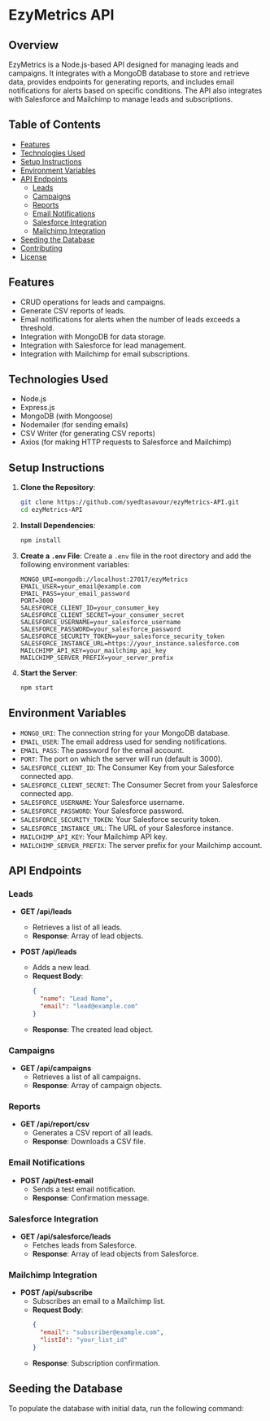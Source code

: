 # EzyMetrics API

## Overview

EzyMetrics is a Node.js-based API designed for managing leads and campaigns. It integrates with a MongoDB database to store and retrieve data, provides endpoints for generating reports, and includes email notifications for alerts based on specific conditions. The API also integrates with Salesforce and Mailchimp to manage leads and subscriptions.

## Table of Contents

- [Features](#features)
- [Technologies Used](#technologies-used)
- [Setup Instructions](#setup-instructions)
- [Environment Variables](#environment-variables)
- [API Endpoints](#api-endpoints)
  - [Leads](#leads)
  - [Campaigns](#campaigns)
  - [Reports](#reports)
  - [Email Notifications](#email-notifications)
  - [Salesforce Integration](#salesforce-integration)
  - [Mailchimp Integration](#mailchimp-integration)
- [Seeding the Database](#seeding-the-database)
- [Contributing](#contributing)
- [License](#license)

## Features

- CRUD operations for leads and campaigns.
- Generate CSV reports of leads.
- Email notifications for alerts when the number of leads exceeds a threshold.
- Integration with MongoDB for data storage.
- Integration with Salesforce for lead management.
- Integration with Mailchimp for email subscriptions.

## Technologies Used

- Node.js
- Express.js
- MongoDB (with Mongoose)
- Nodemailer (for sending emails)
- CSV Writer (for generating CSV reports)
- Axios (for making HTTP requests to Salesforce and Mailchimp)

## Setup Instructions

1. **Clone the Repository**:
   ```bash
   git clone https://github.com/syedtasavour/ezyMetrics-API.git
   cd ezyMetrics-API
   ```

2. **Install Dependencies**:
   ```bash
   npm install
   ```

3. **Create a `.env` File**:
   Create a `.env` file in the root directory and add the following environment variables:
   ```plaintext
   MONGO_URI=mongodb://localhost:27017/ezyMetrics
   EMAIL_USER=your_email@example.com
   EMAIL_PASS=your_email_password
   PORT=3000
   SALESFORCE_CLIENT_ID=your_consumer_key
   SALESFORCE_CLIENT_SECRET=your_consumer_secret
   SALESFORCE_USERNAME=your_salesforce_username
   SALESFORCE_PASSWORD=your_salesforce_password
   SALESFORCE_SECURITY_TOKEN=your_salesforce_security_token
   SALESFORCE_INSTANCE_URL=https://your_instance.salesforce.com
   MAILCHIMP_API_KEY=your_mailchimp_api_key
   MAILCHIMP_SERVER_PREFIX=your_server_prefix
   ```

4. **Start the Server**:
   ```bash
   npm start
   ```

## Environment Variables

- `MONGO_URI`: The connection string for your MongoDB database.
- `EMAIL_USER`: The email address used for sending notifications.
- `EMAIL_PASS`: The password for the email account.
- `PORT`: The port on which the server will run (default is 3000).
- `SALESFORCE_CLIENT_ID`: The Consumer Key from your Salesforce connected app.
- `SALESFORCE_CLIENT_SECRET`: The Consumer Secret from your Salesforce connected app.
- `SALESFORCE_USERNAME`: Your Salesforce username.
- `SALESFORCE_PASSWORD`: Your Salesforce password.
- `SALESFORCE_SECURITY_TOKEN`: Your Salesforce security token.
- `SALESFORCE_INSTANCE_URL`: The URL of your Salesforce instance.
- `MAILCHIMP_API_KEY`: Your Mailchimp API key.
- `MAILCHIMP_SERVER_PREFIX`: The server prefix for your Mailchimp account.

## API Endpoints

### Leads

- **GET /api/leads**
  - Retrieves a list of all leads.
  - **Response**: Array of lead objects.

- **POST /api/leads**
  - Adds a new lead.
  - **Request Body**:
    ```json
    {
      "name": "Lead Name",
      "email": "lead@example.com"
    }
    ```
  - **Response**: The created lead object.

### Campaigns

- **GET /api/campaigns**
  - Retrieves a list of all campaigns.
  - **Response**: Array of campaign objects.

### Reports

- **GET /api/report/csv**
  - Generates a CSV report of all leads.
  - **Response**: Downloads a CSV file.

### Email Notifications

- **POST /api/test-email**
  - Sends a test email notification.
  - **Response**: Confirmation message.

### Salesforce Integration

- **GET /api/salesforce/leads**
  - Fetches leads from Salesforce.
  - **Response**: Array of lead objects from Salesforce.

### Mailchimp Integration

- **POST /api/subscribe**
  - Subscribes an email to a Mailchimp list.
  - **Request Body**:
    ```json
    {
      "email": "subscriber@example.com",
      "listId": "your_list_id"
    }
    ```
  - **Response**: Subscription confirmation.

## Seeding the Database

To populate the database with initial data, run the following command:
